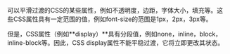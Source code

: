 可以平滑过渡的CSS的某些属性，例如不透明度，边距，字体大小，填充等。这些CSS属性具有一定范围的值，例如font-size的范围是1px，2px，3px等。

但是，CSS属性（例如**display）**具有分段值，例如none，inline，block，inline-block等。因此，CSS display属性不能平稳过渡，它将立即更改其状态。

